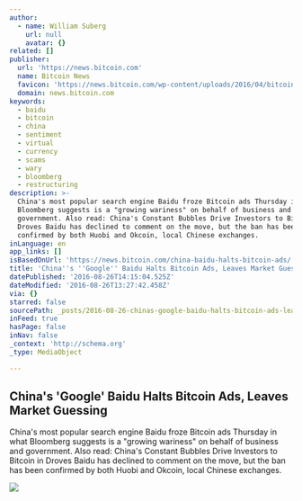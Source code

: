 ```yaml
---
author:
  - name: William Suberg
    url: null
    avatar: {}
related: []
publisher:
  url: 'https://news.bitcoin.com'
  name: Bitcoin News
  favicon: 'https://news.bitcoin.com/wp-content/uploads/2016/04/bitcoin_fav.png'
  domain: news.bitcoin.com
keywords:
  - baidu
  - bitcoin
  - china
  - sentiment
  - virtual
  - currency
  - scams
  - wary
  - bloomberg
  - restructuring
description: >-
  China's most popular search engine Baidu froze Bitcoin ads Thursday in what
  Bloomberg suggests is a "growing wariness" on behalf of business and
  government. Also read: China's Constant Bubbles Drive Investors to Bitcoin in
  Droves Baidu has declined to comment on the move, but the ban has been
  confirmed by both Huobi and Okcoin, local Chinese exchanges.
inLanguage: en
app_links: []
isBasedOnUrl: 'https://news.bitcoin.com/china-baidu-halts-bitcoin-ads/'
title: 'China''s ''Google'' Baidu Halts Bitcoin Ads, Leaves Market Guessing'
datePublished: '2016-08-26T14:15:04.525Z'
dateModified: '2016-08-26T13:27:42.458Z'
via: {}
starred: false
sourcePath: _posts/2016-08-26-chinas-google-baidu-halts-bitcoin-ads-leaves-market-gues.md
inFeed: true
hasPage: false
inNav: false
_context: 'http://schema.org'
_type: MediaObject

---
```

<article style=""><h1>China's 'Google' Baidu Halts Bitcoin Ads, Leaves Market Guessing</h1><p>China's most popular search engine Baidu froze Bitcoin ads Thursday in what Bloomberg suggests is a "growing wariness" on behalf of business and government. Also read: China's Constant Bubbles Drive Investors to Bitcoin in Droves Baidu has declined to comment on the move, but the ban has been confirmed by both Huobi and Okcoin, local Chinese exchanges.</p><img src="https://news.bitcoin.com/wp-content/uploads/2016/08/shutterstock_171165593.jpg" /></article>